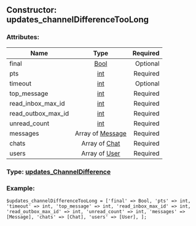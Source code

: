 ## Constructor: updates\_channelDifferenceTooLong  

### Attributes:

| Name     |    Type       | Required |
|----------|:-------------:|---------:|
|final|[Bool](../types/Bool.md) | Optional|
|pts|[int](../types/int.md) | Required|
|timeout|[int](../types/int.md) | Optional|
|top\_message|[int](../types/int.md) | Required|
|read\_inbox\_max\_id|[int](../types/int.md) | Required|
|read\_outbox\_max\_id|[int](../types/int.md) | Required|
|unread\_count|[int](../types/int.md) | Required|
|messages|Array of [Message](../types/Message.md) | Required|
|chats|Array of [Chat](../types/Chat.md) | Required|
|users|Array of [User](../types/User.md) | Required|


### Type: [updates\_ChannelDifference](../types/updates\_ChannelDifference.md)

### Example:


```
$updates_channelDifferenceTooLong = ['final' => Bool, 'pts' => int, 'timeout' => int, 'top_message' => int, 'read_inbox_max_id' => int, 'read_outbox_max_id' => int, 'unread_count' => int, 'messages' => [Message], 'chats' => [Chat], 'users' => [User], ];
```